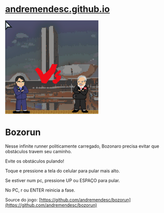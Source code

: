 # [andremendesc.github.io](http://andremendesc.github.io)
![Tela do site](https://raw.githubusercontent.com/andremendesc/andremendesc.github.io/master/assets/images/screen.png)

# Bozorun

Nesse infinite runner politicamente carregado, Bozonaro precisa evitar que obstáculos travem seu caminho.

Evite os obstáculos pulando! 

Toque e pressione a tela do celular para pular mais alto.

Se estiver num pc, pressione UP ou ESPAÇO para pular.

No PC, r ou ENTER reinicia a fase.

Source do jogo: [https://github.com/andremendesc/bozorun](https://github.com/andremendesc/bozorun)
